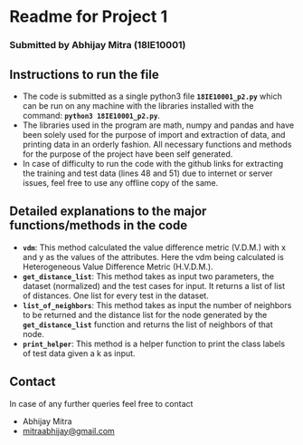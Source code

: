 # Readme for Project 1

### Submitted by Abhijay Mitra (18IE10001)

## Instructions to run the file

 - The code is submitted as a single python3 file **`18IE10001_p2.py`** which can be run on any machine with the libraries installed with the command:
	 **`python3 18IE10001_p2.py`**.
 - The libraries used in the program are math, numpy and pandas and have been solely used for the purpose of import and extraction of data, and printing data in an orderly fashion. All necessary functions and methods for the purpose of the project have been self generated.
 - In case of difficulty to run the code with the github links for extracting the training and test data (lines 48 and 51) due to internet or server issues, feel free to use any offline copy of the same.

 ## Detailed explanations to the major functions/methods in the code

 - **`vdm`**: This method calculated the value difference metric (V.D.M.) with x and y as the values of the attributes. Here the vdm being calculated is Heterogeneous Value Difference Metric (H.V.D.M.).
 - **`get_distance_list`**: This method takes as input two parameters, the dataset (normalized) and the test cases for input. It returns a list of list of distances. One list for every test in the dataset.
 - **`list_of_neighbors`**: This method takes as input the number of neighbors to be returned and the distance list for the node generated by the **`get_distance_list`** function and returns the list of neighbors of that node.
 - **`print_helper`**: This method is a helper function to print the class labels of test data given a k as input.

## Contact

In case of any further queries feel free to contact

 - Abhijay Mitra
 - mitraabhijay@gmail.com
